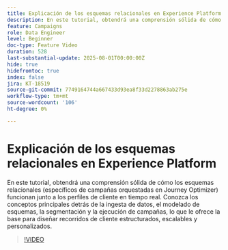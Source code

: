 ```yaml
---
title: Explicación de los esquemas relacionales en Experience Platform
description: En este tutorial, obtendrá una comprensión sólida de cómo los esquemas relacionales (específicos de campañas orquestadas en Journey Optimizer) funcionan junto a los perfiles de cliente en tiempo real. Conozca los conceptos principales detrás de la ingesta de datos, el modelado de esquemas, la segmentación y la ejecución de campañas, lo que le ofrece la base para diseñar recorridos de cliente estructurados, escalables y personalizados.
feature: Campaigns
role: Data Engineer
level: Beginner
doc-type: Feature Video
duration: 528
last-substantial-update: 2025-08-01T00:00:00Z
hide: true
hidefromtoc: true
index: false
jira: KT-18519
source-git-commit: 7749164744a667433d93ea8f33d2278863ab275e
workflow-type: tm+mt
source-wordcount: '106'
ht-degree: 0%

---
```



# Explicación de los esquemas relacionales en Experience Platform

En este tutorial, obtendrá una comprensión sólida de cómo los esquemas relacionales (específicos de campañas orquestadas en Journey Optimizer) funcionan junto a los perfiles de cliente en tiempo real. Conozca los conceptos principales detrás de la ingesta de datos, el modelado de esquemas, la segmentación y la ejecución de campañas, lo que le ofrece la base para diseñar recorridos de cliente estructurados, escalables y personalizados.

>[!VIDEO](https://video.tv.adobe.com/v/3470217/?learn=on&enablevpops&captions=spa)
